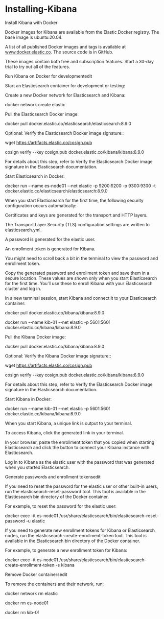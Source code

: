 # Installing-Kibana


Install Kibana with Docker

Docker images for Kibana are available from the Elastic Docker registry. The base image is ubuntu:20.04.

A list of all published Docker images and tags is available at www.docker.elastic.co. The source code is in GitHub.

These images contain both free and subscription features. Start a 30-day trial to try out all of the features.

Run Kibana on Docker for developmentedit

Start an Elasticsearch container for development or testing:

Create a new Docker network for Elasticsearch and Kibana:

docker network create elastic

Pull the Elasticsearch Docker image:

docker pull docker.elastic.co/elasticsearch/elasticsearch:8.9.0

Optional: Verify the Elasticsearch Docker image signature::

wget https://artifacts.elastic.co/cosign.pub

cosign verify --key cosign.pub docker.elastic.co/kibana/kibana:8.9.0

For details about this step, refer to Verify the Elasticsearch Docker image signature in the Elasticsearch documentation.

Start Elasticsearch in Docker:

docker run --name es-node01 --net elastic -p 9200:9200 -p 9300:9300 -t docker.elastic.co/elasticsearch/elasticsearch:8.9.0

When you start Elasticsearch for the first time, the following security configuration occurs automatically:

Certificates and keys are generated for the transport and HTTP layers.

The Transport Layer Security (TLS) configuration settings are written to elasticsearch.yml.

A password is generated for the elastic user.

An enrollment token is generated for Kibana.

You might need to scroll back a bit in the terminal to view the password and enrollment token.

Copy the generated password and enrollment token and save them in a secure location. These values are shown only when you start Elasticsearch for the first time. You’ll use these to enroll Kibana with your Elasticsearch cluster and log in.

In a new terminal session, start Kibana and connect it to your Elasticsearch container:

docker pull docker.elastic.co/kibana/kibana:8.9.0

docker run --name kib-01 --net elastic -p 5601:5601 docker.elastic.co/kibana/kibana:8.9.0

Pull the Kibana Docker image:

docker pull docker.elastic.co/kibana/kibana:8.9.0

Optional: Verify the Kibana Docker image signature::

wget https://artifacts.elastic.co/cosign.pub

cosign verify --key cosign.pub docker.elastic.co/kibana/kibana:8.9.0

For details about this step, refer to Verify the Elasticsearch Docker image signature in the Elasticsearch documentation.

Start Kibana in Docker:

docker run --name kib-01 --net elastic -p 5601:5601 docker.elastic.co/kibana/kibana:8.9.0

When you start Kibana, a unique link is output to your terminal.

To access Kibana, click the generated link in your terminal.

In your browser, paste the enrollment token that you copied when starting Elasticsearch and click the button to connect your Kibana instance with Elasticsearch.

Log in to Kibana as the elastic user with the password that was generated when you started Elasticsearch.

Generate passwords and enrollment tokensedit

If you need to reset the password for the elastic user or other built-in users, run the elasticsearch-reset-password tool. This tool is available in the Elasticsearch bin directory of the Docker container.

For example, to reset the password for the elastic user:

docker exec -it es-node01 /usr/share/elasticsearch/bin/elasticsearch-reset-password -u elastic

If you need to generate new enrollment tokens for Kibana or Elasticsearch nodes, run the elasticsearch-create-enrollment-token tool. This tool is available in the Elasticsearch bin directory of the Docker container.

For example, to generate a new enrollment token for Kibana:

docker exec -it es-node01 /usr/share/elasticsearch/bin/elasticsearch-create-enrollment-token -s kibana

Remove Docker containersedit

To remove the containers and their network, run:

docker network rm elastic

docker rm es-node01

docker rm kib-01

